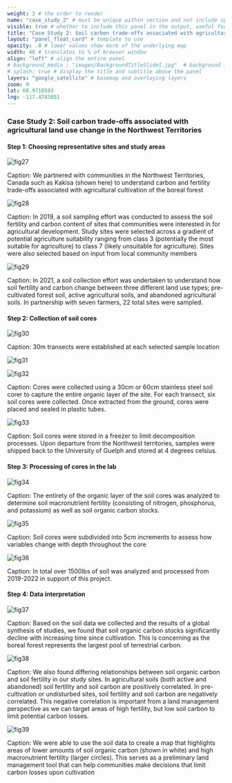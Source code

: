 ```yaml
---
weight: 3 # the order to render
name: "case_study_2" # must be unique within section and not include special characters
visible: true # whether to include this panel in the output, useful for testing
title: "Case Study 2: Soil carbon trade-offs associated with agricultural land use change in the Northwest Territories"
layout: "panel_float_card" # template to use
opacity: .8 # lower values show more of the underlying map
width: 40 # translates to % of browser window
align: "left" # align the entire panel
# background_media : "images/BackgroundTitleSlide1.jpg"  # background image rendered behind the panel, covering map
# splash: true # display the title and subtitle above the panel
layers: "google_satellite" # basemap and overlaying layers
zoom: 9
lat: 60.9710593
lng: -117.4743051
---
```

### Case Study 2: Soil carbon trade-offs associated with agricultural land use change in the Northwest Territories

#### Step 1: Choosing representative sites and study areas

![fig27](images/image23.jpg) 

Caption: We partnered with communities in the Northwest Territories, Canada such as Kakisa (shown here) to understand carbon and fertility trade-offs associated with agricultural cultivation of the boreal forest


![fig28](images/image3.png) 

Caption: In 2019, a soil sampling effort was conducted to assess the soil fertility and carbon content of sites that communities were interested in for agricultural development. Study sites were selected across a gradient of potential agriculture suitability ranging from class 3 (potentially the most suitable for agriculture) to class 7 (likely unsuitable for agriculture). Sites were also selected based on input from local community members

![fig29](images/image19.png) 

Caption: In 2021, a soil collection effort was undertaken to understand how soil fertility and carbon change between three different land use types; pre-cultivated forest soil, active agricultural soils, and abandoned agricultural soils. In partnership with seven farmers, 22 total sites were sampled. 

#### Step 2: Collection of soil cores

![fig30](images/image29.jpg) 

Caption: 30m transects were established at each selected sample location

![fig31](images/image14.jpg) 

![fig32](images/image33.jpg) 

Caption: Cores were collected using a 30cm or 60cm stainless steel soil corer to capture the entire organic layer of the site. For each transect, six soil cores were collected. Once extracted from the ground, cores were placed and sealed in plastic tubes.

![fig33](images/image25.jpg) 

Caption: Soil cores were stored in a freezer to limit decomposition processes. Upon departure from the Northwest territories, samples were shipped back to the University of Guelph and stored at 4 degrees celsius. 

#### Step 3: Processing of cores in the lab

![fig34](images/image24.png) 

Caption: The entirety of the organic layer of the soil cores was analyzed to determine soil macronutrient fertility (consisting of nitrogen, phosphorus, and potassium) as well as soil organic carbon stocks.

![fig35](images/image26.png) 

Caption: Soil cores were subdivided into 5cm increments to assess how variables change with depth throughout the core

![fig36](images/image28.png) 

Caption: In total over 1500lbs of soil was analyzed and processed  from 2019-2022 in support of this project. 

#### Step 4: Data interpretation

![fig37](images/image8.png) 

Caption: Based on the soil data we collected and the results of a global synthesis of studies, we found that soil organic carbon stocks significantly decline with increasing time since cultivation. This is concerning as the boreal forest represents the largest pool of terrestrial carbon.

![fig38](images/image13.png) 

Caption: We also found differing relationships between soil organic carbon and soil fertility in our study sites. In agricultural soils (both active and abandoned) soil fertility and soil carbon are positively correlated. In pre-cultivation or undisturbed sites, soil fertility and soil carbon are negatively correlated. This negative correlation is important from a land management perspective as we can target areas of high fertility, but low soil carbon to limit potential carbon losses.

![fig39](images/image2.png) 

Caption: We were able to use the soil data to create a map that highlights areas of lower amounts of soil organic carbon (shown in white) and high macronutrient fertility (larger circles). This serves as a preliminary land management tool that can help communities make decisions that limit carbon losses upon cultivation
